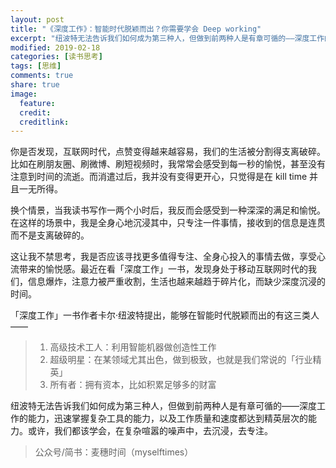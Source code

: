 ```yaml
---
layout: post
title: "《深度工作》：智能时代脱颖而出？你需要学会 Deep working"
excerpt: "纽波特无法告诉我们如何成为第三种人，但做到前两种人是有章可循的——深度工作的能力，迅速掌握复杂工具的能力，以及工作质量和速度都达到精英层次的能力。或许，我们都该学会，在复杂喧嚣的噪声中，去沉浸，去专注。"
modified: 2019-02-18
categories: [读书思考]
tags: [思维]
comments: true
share: true
image:
  feature:
  credit:
  creditlink:
---
```


你是否发现，互联网时代，点赞变得越来越容易，我们的生活被分割得支离破碎。比如在刷朋友圈、刷微博、刷短视频时，我常常会感受到每一秒的愉悦，甚至没有注意到时间的流逝。而消遣过后，我并没有变得更开心，只觉得是在 kill time 并且一无所得。

换个情景，当我读书写作一两个小时后，我反而会感受到一种深深的满足和愉悦。在这样的场景中，我是全身心地沉浸其中，只专注一件事情，接收到的信息是连贯而不是支离破碎的。

这让我不禁思考，我是否应该寻找更多值得专注、全身心投入的事情去做，享受心流带来的愉悦感。最近在看「深度工作」一书，发现身处于移动互联网时代的我们，信息爆炸，注意力被严重收割，生活也越来越趋于碎片化，而缺少深度沉浸的时间。

「深度工作」一书作者卡尔·纽波特提出，能够在智能时代脱颖而出的有这三类人——

> 1. 高级技术工人：利用智能机器做创造性工作
> 2. 超级明星：在某领域尤其出色，做到极致，也就是我们常说的「行业精英」
> 3. 所有者：拥有资本，比如积累足够多的财富

纽波特无法告诉我们如何成为第三种人，但做到前两种人是有章可循的——深度工作的能力，迅速掌握复杂工具的能力，以及工作质量和速度都达到精英层次的能力。或许，我们都该学会，在复杂喧嚣的噪声中，去沉浸，去专注。

> 公众号/简书：麦穗时间（myselftimes）